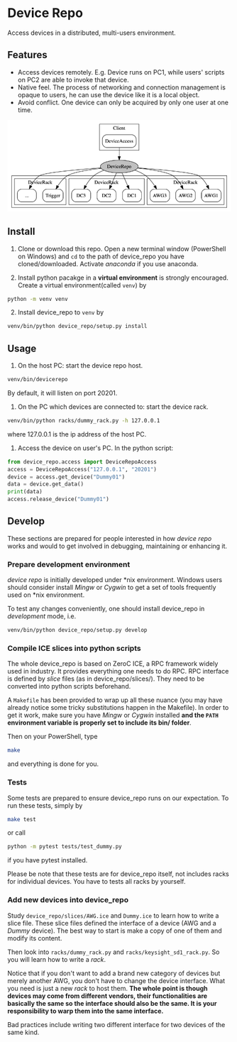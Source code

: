 # Device Repo

Access devices in a distributed, multi-users environment.

## Features

- Access devices remotely. E.g. Device runs on PC1, while users' scripts on PC2 are able to
invoke that device.
- Native feel. The process of networking and connection management is opaque to users, he can
use the device like it is a local object.
- Avoid conflict. One device can only be acquired by only one user at one time.

![Object graph](docs/structure.png)

## Install

1. Clone or download this repo. Open a new terminal window (PowerShell on Windows) and
`cd` to the path of device_repo you have cloned/downloaded. Activate _anaconda_ if you use anaconda.

1. Install python pacakge in a **virtual environment** is strongly encouraged.
Create a virtual environment(called `venv`) by
```bash
python -m venv venv
```

2. Install device_repo to `venv` by
```bash
venv/bin/python device_repo/setup.py install
```

## Usage

1. On the host PC: start the device repo host.
```bash
venv/bin/devicerepo
```
   By default, it will listen on port 20201.
   
1. On the PC which devices are connected to: start the device rack.
```bash
venv/bin/python racks/dummy_rack.py -h 127.0.0.1
```
   where 127.0.0.1 is the ip address of the host PC.
   
1. Access the device on user's PC. In the python script:
```python
from device_repo.access import DeviceRepoAccess
access = DeviceRepoAccess("127.0.0.1", "20201") 
device = access.get_device("Dummy01")
data = device.get_data()
print(data)
access.release_device("Dummy01")
```

## Develop

These sections are prepared for people interested in how _device repo_ works and
would to get involved in debugging, maintaining or enhancing it.

### Prepare development environment

_device repo_ is initially developed under *nix environment. Windows users should
consider install _Mingw_ or _Cygwin_ to get a set of tools frequently used on *nix
environment.

To test any changes conveniently, one should install device_repo in _development_
mode, i.e.
```bash
venv/bin/python device_repo/setup.py develop
```

### Compile ICE slices into python scripts

The whole device_repo is based on ZeroC ICE, a RPC framework widely used in industry.
It provides everything one needs to do RPC. RPC interface is defined by _slice_ files
(as in device_repo/slices/). They need to be converted into python scripts beforehand.

A `Makefile` has been provided to wrap up all these nuance (you may have already
notice some tricky substitutions happen in the Makefile). In order to get it work,
make sure you have _Mingw_ or _Cygwin_ installed **and the `PATH` environment variable
is properly set to include its bin/ folder**.

Then on your PowerShell, type
```bash
make
```
and everything is done for you.

### Tests

Some tests are prepared to ensure device_repo runs on our expectation. To run these tests,
simply by
```bash
make test
```
or call
```bash
python -m pytest tests/test_dummy.py
```
if you have pytest installed.

Please be note that these tests are for device_repo itself, not includes racks for
individual devices. You have to tests all racks by yourself.

### Add new devices into device_repo

Study `device_repo/slices/AWG.ice` and `Dummy.ice` to learn how to write a slice file.
These slice files defined the interface of a device (AWG and a _Dummy_ device).
The best way to start is make a copy of one of them and modify its content.

Then look into `racks/dummy_rack.py` and `racks/keysight_sd1_rack.py`. So you will
learn how to write a _rack_.

Notice that if you don't want to add a brand new category of devices but merely
another AWG, you don't have to change the device interface. What you need is just
a new _rack_ to host them. **The whole point is though devices may come from 
different vendors, their functionalities are basically the same so the interface 
should also be the same. It is your responsibility to warp them into the same 
interface.**

Bad practices include writing two different interface for two devices of the same
kind.
